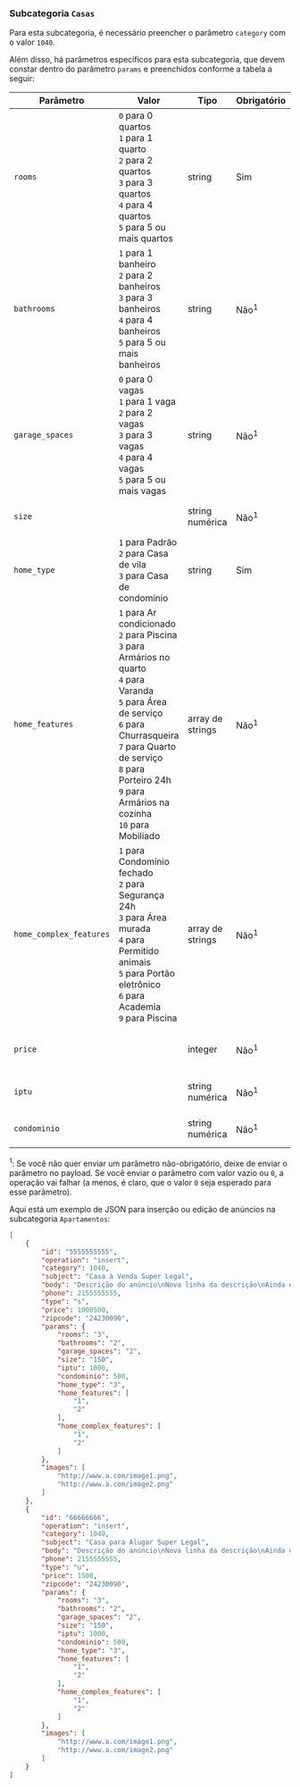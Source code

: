 ### Subcategoria `Casas`

Para esta subcategoria, é necessário preencher o parâmetro `category` com o valor `1040`.

Além disso, há parâmetros específicos para esta subcategoria, que devem constar dentro do parâmetro `params` e preenchidos conforme a tabela a seguir:


| Parâmetro | Valor | Tipo | Obrigatório | Descrição |
|------------------|--------------------------------------------------------------------------------------------------------------------------------------------------------------------------------------------------------------------------------------------------------------------------------------------------------------------------------------------------------------------------------------------------------------------------------------------------------------------------------------------------------------------------------------------------------------------------------------------------------------------------------------------------------------------------------------------------------------------------------------------------------------------------------------------------------------------------------------------------------------------------------------------------------------------------------------------------------------------------------------------------------------------------------------------------------------------------------|------------------|-------------|----------------------------|
| `rooms` | `0` para 0 quartos<br> `1` para 1 quarto<br> `2` para 2 quartos<br> `3` para 3 quartos<br> `4` para 4 quartos<br> `5` para 5 ou mais quartos<br> | string | Sim | Quantidade de quartos |
| `bathrooms` | `1` para 1 banheiro<br> `2` para 2 banheiros<br> `3` para 3 banheiros<br> `4` para 4 banheiros<br> `5` para 5 ou mais banheiros<br> | string | Não<sup>1</sup> | Quantidade de banheiros |
| `garage_spaces` | `0` para 0 vagas<br> `1` para 1 vaga<br> `2` para 2 vagas<br> `3` para 3 vagas<br> `4` para 4 vagas<br> `5` para 5 ou mais vagas<br> | string | Não<sup>1</sup> | Quantidade de vagas de garagem |
| `size` |  | string numérica | Não<sup>1</sup> | Área do apartamento (m²) |
| `home_type` | `1` para Padrão<br> `2` para Casa de vila<br> `3` para Casa de condomínio | string | Sim | Tipo de casa |
| `home_features` | `1` para Ar condicionado<br>`2` para Piscina<br>`3` para Armários no quarto<br> `4` para Varanda<br> `5` para Área de serviço<br> `6` para Churrasqueira<br> `7` para Quarto de serviço<br> `8` para Porteiro 24h<br> `9` para Armários na cozinha<br> `10` para Mobiliado | array de strings | Não<sup>1</sup> | Detalhes do imóvel |
| `home_complex_features` | `1` para Condomínio fechado<br> `2` para Segurança 24h<br> `3` para Área murada<br> `4` para Permitido animais<br> `5` para Portão eletrônico<br> `6` para Academia<br> `9` para Piscina | array de strings | Não<sup>1</sup> | Detalhes do condomínio |
| `price` |  | integer | Não<sup>1</sup> | Preço de venda ou aluguel do imóvel |
| `iptu` |  | string numérica | Não<sup>1</sup> | Valor mensal do IPTU |
| `condominio` |  | string numérica | Não<sup>1</sup> | Valor mensal do condomínio |

<sup>1</sup>: Se você não quer enviar um parâmetro não-obrigatório, deixe de enviar o parâmetro no payload. Se você enviar o parâmetro com valor vazio ou `0`, a operação vai falhar (a menos, é claro, que o valor `0` seja esperado para esse parâmetro).

Aqui está um exemplo de JSON para inserção ou edição de anúncios na subcategoria `Apartamentos`:

```json
[
    {
        "id": "5555555555",
        "operation": "insert",
        "category": 1040,
        "subject": "Casa à Venda Super Legal",
        "body": "Descrição do anúncio\nNova linha da descrição\nAinda outra linha da descrição",
        "phone": 2155555555,
        "type": "s",
        "price": 1000500,
        "zipcode": "24230090",
        "params": {
            "rooms": "3",
            "bathrooms": "2",
            "garage_spaces": "2",
            "size": "150",
            "iptu": 1000,
            "condominio": 500,
            "home_type": "3",
            "home_features": [
                "1",
                "2"
            ],
            "home_complex_features": [
                "1",
                "2"
            ]
        },
        "images": [
            "http://www.a.com/image1.png",
            "http://www.a.com/image2.png"
        ]
    },
    {
        "id": "66666666",
        "operation": "insert",
        "category": 1040,
        "subject": "Casa para Alugar Super Legal",
        "body": "Descrição do anúncio\nNova linha da descrição\nAinda outra linha da descrição",
        "phone": 2155555555,
        "type": "u",
        "price": 1500,
        "zipcode": "24230090",
        "params": {
            "rooms": "3",
            "bathrooms": "2",
            "garage_spaces": "2",
            "size": "150",
            "iptu": 1000,
            "condominio": 500,
            "home_type": "3",
            "home_features": [
                "1",
                "2"
            ],
            "home_complex_features": [
                "1",
                "2"
            ]
        },
        "images": [
            "http://www.a.com/image1.png",
            "http://www.a.com/image2.png"
        ]
    }
]
```